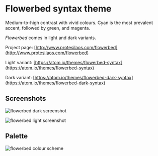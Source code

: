 # Flowerbed syntax theme

Medium-to-high contrast with vivid colours. Cyan is the most prevalent accent, followed by green, and magenta.

*Flowerbed* comes in light and dark variants.

Project page: [http://www.protesilaos.com/flowerbed](http://www.protesilaos.com/flowerbed)

Light variant: [https://atom.io/themes/flowerbed-syntax](https://atom.io/themes/flowerbed-syntax)

Dark variant: [https://atom.io/themes/flowerbed-dark-syntax](https://atom.io/themes/flowerbed-dark-syntax)

## Screenshots

![flowerbed dark screenshot](https://raw.githubusercontent.com/protesilaos/prot16/master/flowerbed/img/flowerbed_dark_sample.png)

![flowerbed light screenshot](https://raw.githubusercontent.com/protesilaos/prot16/master/flowerbed/img/flowerbed_light_sample.png)

## Palette

![flowerbed colour scheme](https://raw.githubusercontent.com/protesilaos/prot16/master/flowerbed/img/flowerbed_colours.png)
